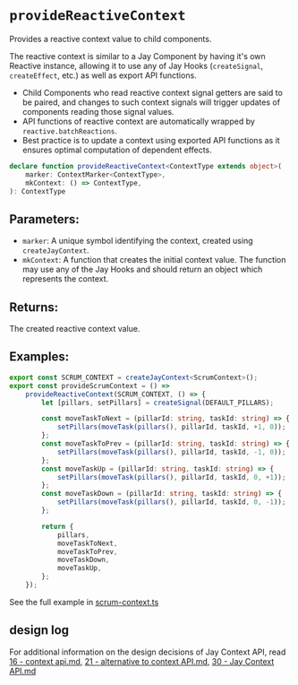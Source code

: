 # `provideReactiveContext`

Provides a reactive context value to child components.

The reactive context is similar to a Jay Component by having it's own Reactive instance, allowing it to use any 
of Jay Hooks (`createSignal`, `createEffect`, etc.) as well as export API functions.

* Child Components who read reactive context signal getters are said to be paired, and changes to such context signals
  will trigger updates of components reading those signal values.
* API functions of reactive context are automatically wrapped by `reactive.batchReactions`.
* Best practice is to update a context using exported API functions as it ensures optimal computation of dependent effects.

```typescript
declare function provideReactiveContext<ContextType extends object>(
    marker: ContextMarker<ContextType>,
    mkContext: () => ContextType,
): ContextType
```

## Parameters:

* `marker`: A unique symbol identifying the context, created using `createJayContext`.
* `mkContext`: A function that creates the initial context value. 
   The function may use any of the Jay Hooks and should return an object which represents the context. 

## Returns:

The created reactive context value.

## Examples:

```typescript
export const SCRUM_CONTEXT = createJayContext<ScrumContext>();
export const provideScrumContext = () =>
    provideReactiveContext(SCRUM_CONTEXT, () => {
        let [pillars, setPillars] = createSignal(DEFAULT_PILLARS);

        const moveTaskToNext = (pillarId: string, taskId: string) => {
            setPillars(moveTask(pillars(), pillarId, taskId, +1, 0));
        };
        const moveTaskToPrev = (pillarId: string, taskId: string) => {
            setPillars(moveTask(pillars(), pillarId, taskId, -1, 0));
        };
        const moveTaskUp = (pillarId: string, taskId: string) => {
            setPillars(moveTask(pillars(), pillarId, taskId, 0, +1));
        };
        const moveTaskDown = (pillarId: string, taskId: string) => {
            setPillars(moveTask(pillars(), pillarId, taskId, 0, -1));
        };

        return {
            pillars,
            moveTaskToNext,
            moveTaskToPrev,
            moveTaskDown,
            moveTaskUp,
        };
    });
```
See the full example in [scrum-context.ts](../../../../examples/jay-context/scrum-board-with-context/lib/scrum-context.ts)

## design log

For additional information on the design decisions of Jay Context API, read
[16 - context api.md](../../../../design-log/16%20-%20context%20api.md),
[21 - alternative to context API.md](../../../../design-log/21%20-%20alternative%20to%20context%20API.md),
[30 - Jay Context API.md](../../../../design-log/30%20-%20Jay%20Context%20API.md)
